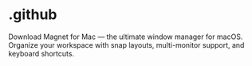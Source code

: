 # .github
Download Magnet for Mac — the ultimate window manager for macOS. Organize your workspace with snap layouts, multi-monitor support, and keyboard shortcuts.
